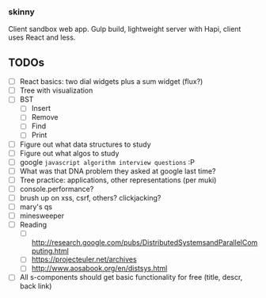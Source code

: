 ### skinny
Client sandbox web app. Gulp build, lightweight server with Hapi, client uses React and less.

## TODOs
- [ ] React basics: two dial widgets plus a sum widget (flux?)
- [ ] Tree with visualization
- [ ] BST
  - [ ] Insert
  - [ ] Remove
  - [ ] Find
  - [ ] Print
- [ ] Figure out what data structures to study
- [ ] Figure out what algos to study
- [ ] google `javascript algorithm interview questions` :P
- [ ] What was that DNA problem they asked at google last time?
- [ ] Tree practice: applications, other representations (per muki)
- [ ] console.performance?
- [ ] brush up on xss, csrf, others? clickjacking?
- [ ] mary's qs
- [ ] minesweeper
- [ ] Reading
  - [ ] http://research.google.com/pubs/DistributedSystemsandParallelComputing.html
  - [ ] https://projecteuler.net/archives
  - [ ] http://www.aosabook.org/en/distsys.html
- [ ] All s-components should get basic functionality for free (title, descr, back link)

